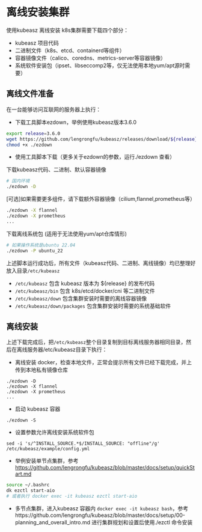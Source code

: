 # 离线安装集群

使用kubeasz 离线安装 k8s集群需要下载四个部分：

- kubeasz 项目代码
- 二进制文件（k8s、etcd、containerd等组件）
- 容器镜像文件（calico、coredns、metrics-server等容器镜像）
- 系统软件安装包（ipset、libseccomp2等，仅无法使用本地yum/apt源时需要）

## 离线文件准备

在一台能够访问互联网的服务器上执行：

- 下载工具脚本ezdown，举例使用kubeasz版本3.6.0

``` bash
export release=3.6.0
wget https://github.com/lengrongfu/kubeasz/releases/download/${release}/ezdown
chmod +x ./ezdown
```

- 使用工具脚本下载（更多关于ezdown的参数，运行./ezdown 查看）

下载kubeasz代码、二进制、默认容器镜像

``` bash
# 国内环境
./ezdown -D
```

[可选]如果需要更多组件，请下载额外容器镜像（cilium,flannel,prometheus等）

``` bash
./ezdown -X flannel
./ezdown -X prometheus
...
```

下载离线系统包 (适用于无法使用yum/apt仓库情形)

``` bash
# 如果操作系统是ubuntu 22.04
./ezdown -P ubuntu_22
```

上述脚本运行成功后，所有文件（kubeasz代码、二进制、离线镜像）均已整理好放入目录`/etc/kubeasz`

- `/etc/kubeasz` 包含 kubeasz 版本为 ${release} 的发布代码
- `/etc/kubeasz/bin` 包含 k8s/etcd/docker/cni 等二进制文件
- `/etc/kubeasz/down` 包含集群安装时需要的离线容器镜像
- `/etc/kubeasz/down/packages` 包含集群安装时需要的系统基础软件

## 离线安装

上述下载完成后，把`/etc/kubeasz`整个目录复制到目标离线服务器相同目录，然后在离线服务器/etc/kubeasz目录下执行：

- 离线安装 docker，检查本地文件，正常会提示所有文件已经下载完成，并上传到本地私有镜像仓库

```
./ezdown -D
./ezdown -X flannel
./ezdown -X prometheus
...
```

- 启动 kubeasz 容器

```
./ezdown -S
```

- 设置参数允许离线安装系统软件包

```
sed -i 's/^INSTALL_SOURCE.*$/INSTALL_SOURCE: "offline"/g' /etc/kubeasz/example/config.yml 
```

- 举例安装单节点集群，参考 https://github.com/lengrongfu/kubeasz/blob/master/docs/setup/quickStart.md

``` bash
source ~/.bashrc
dk ezctl start-aio
# 或者执行 docker exec -it kubeasz ezctl start-aio
```

- 多节点集群，进入kubeasz 容器内 `docker exec -it kubeasz bash`，参考https://github.com/lengrongfu/kubeasz/blob/master/docs/setup/00-planning_and_overall_intro.md 进行集群规划和设置后使用./ezctl 命令安装

